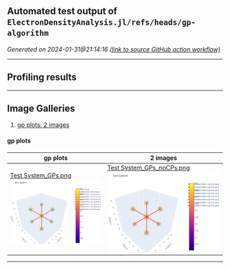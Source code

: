 ## Automated test output of `ElectronDensityAnalysis.jl/refs/heads/gp-algorithm`
*Generated on 2024-01-31@21:14:16 [(link to source GitHub action workflow)](https://github.com/MolecularTheoryGroup/ElectronDensityAnalysis.jl/actions/runs/7732012940)*

---

## Profiling results

---

## Image Galleries
1. [gp plots: 2 images](#gp-plots)
#### gp plots
| gp plots | 2 images |
| --- | --- |
| [Test System_GPs.png](https://raw.githubusercontent.com/MolecularTheoryGroup/test_results/main/eda/gp_plots%2F%2FTest%20System_GPs.png) ![Test System_GPs.png](https://raw.githubusercontent.com/MolecularTheoryGroup/test_results/main/eda/gp_plots%2F%2FTest%20System_GPs.png) | [Test System_GPs_noCPs.png](https://raw.githubusercontent.com/MolecularTheoryGroup/test_results/main/eda/gp_plots%2F%2FTest%20System_GPs_noCPs.png) ![Test System_GPs_noCPs.png](https://raw.githubusercontent.com/MolecularTheoryGroup/test_results/main/eda/gp_plots%2F%2FTest%20System_GPs_noCPs.png) |

---

